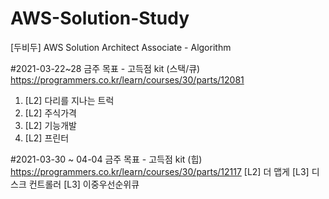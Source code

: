 # AWS-Solution-Study
[두비두] AWS Solution Architect Associate - Algorithm


#2021-03-22~28
금주 목표 - 고득점 kit (스택/큐)
https://programmers.co.kr/learn/courses/30/parts/12081
1. [L2] 다리를 지나는 트럭
2. [L2] 주식가격
3. [L2] 기능개발
4. [L2] 프린터

#2021-03-30 ~ 04-04
금주 목표 - 고득점 kit (힙)
https://programmers.co.kr/learn/courses/30/parts/12117
[L2] 더 맵게
[L3] 디스크 컨트롤러
[L3] 이중우선순위큐